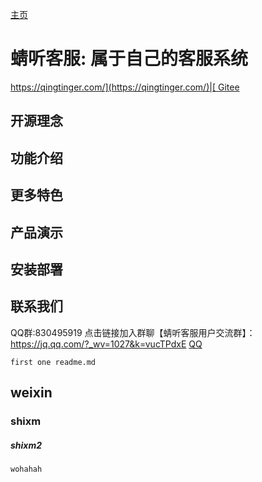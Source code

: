 [主页](https://qingtinger.com/)　
# 蜻听客服: 属于自己的客服系统

[https://qingtinger.com/](https://qingtinger.com/)|[ Gitee](https://gitee.com/qianyuanshenke/simple-qingting)



## 开源理念

## 功能介绍

## 更多特色

## 产品演示

## 安装部署

## 联系我们
QQ群:830495919
点击链接加入群聊【蜻听客服用户交流群】：https://jq.qq.com/?_wv=1027&k=vucTPdxE
[QQ](https://qm.qq.com/cgi-bin/qm/qr?k=UaCAuCzhW-Ha1eh3Ya4jSiDQyX-cudpg&jump_from=webapi)

```
first one readme.md
```

## weixin
### shixm
##### shixm2

```
wohahah
```


